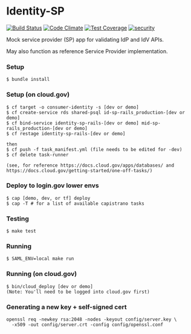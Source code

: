 Identity-SP
===========
[![Build Status](https://travis-ci.org/18F/identity-sp-rails.svg?branch=master)](https://travis-ci.org/18F/identity-sp-rails)
[![Code Climate](https://codeclimate.com/github/18F/identity-sp-rails/badges/gpa.svg)](https://codeclimate.com/github/18F/identity-sp-rails)
[![Test Coverage](https://codeclimate.com/github/18F/identity-sp-rails/badges/coverage.svg)](https://codeclimate.com/github/18F/identity-sp-rails/coverage)
[![security](https://hakiri.io/github/18F/identity-sp-rails/master.svg)](https://hakiri.io/github/18F/identity-sp-rails/master)

Mock service provider (SP) app for validating IdP and IdV APIs.

May also function as reference Service Provider implementation.

### Setup

    $ bundle install

### Setup (on cloud.gov)
    $ cf target -o consumer-identity -s [dev or demo]
    $ cf create-service rds shared-psql id-sp-rails_production-[dev or demo]
    $ cf bind-service identity-sp-rails-[dev or demo] mid-sp-rails_production-[dev or demo]
    $ cf restage identity-sp-rails-[dev or demo]

    then
    $ cf push -f task_manifest.yml (file needs to be edited for -dev)
    $ cf delete task-runner

    (see, for reference https://docs.cloud.gov/apps/databases/ and https://docs.cloud.gov/getting-started/one-off-tasks/)

### Deploy to login.gov lower envs
    $ cap [demo, dev, or tf] deploy
    $ cap -T # for a list of available capistrano tasks

### Testing

    $ make test

### Running

    $ SAML_ENV=local make run

### Running (on cloud.gov)

    $ bin/cloud_deploy [dev or demo]
    (Note: You'll need to be logged into cloud.gov first)

### Generating a new key + self-signed cert

    openssl req -newkey rsa:2048 -nodes -keyout config/server.key \
      -x509 -out config/server.crt -config config/openssl.conf
